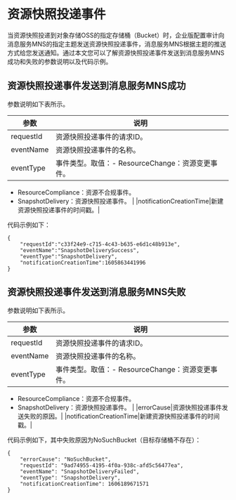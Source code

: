 # 资源快照投递事件

当资源快照投递到对象存储OSS的指定存储桶（Bucket）时，企业版配置审计向消息服务MNS的指定主题发送资源快照投递事件，消息服务MNS根据主题的推送方式给您发送通知。通过本文您可以了解资源快照投递事件发送到消息服务MNS成功和失败的参数说明以及代码示例。

## 资源快照投递事件发送到消息服务MNS成功

参数说明如下表所示。

|参数|说明|
|--|--|
|requestId|资源快照投递事件的请求ID。|
|eventName|资源快照投递事件的名称。|
|eventType|事件类型。取值：-   ResourceChange：资源变更事件。
-   ResourceCompliance：资源不合规事件。
-   SnapshotDelivery：资源快照投递事件。 |
|notificationCreationTime|新建资源快照投递事件的时间戳。|

代码示例如下：

```
{
    "requestId":"c33f24e9-c715-4c43-b635-e6d1c48b913e",
    "eventName":"SnapshotDeliverySuccess",
    "eventType":"SnapshotDelivery",
    "notificationCreationTime":1605863441996
}
```

## 资源快照投递事件发送到消息服务MNS失败

参数说明如下表所示。

|参数|说明|
|--|--|
|requestId|资源快照投递事件的请求ID。|
|eventName|资源快照投递事件的名称。|
|eventType|事件类型。取值：-   ResourceChange：资源变更事件。
-   ResourceCompliance：资源不合规事件。
-   SnapshotDelivery：资源快照投递事件。 |
|errorCause|资源快照投递事件发送失败的原因。|
|notificationCreationTime|新建资源快照投递事件的时间戳。|

代码示例如下，其中失败原因为NoSuchBucket（目标存储桶不存在）：

```
{
    "errorCause": "NoSuchBucket",
    "requestId": "9ad74955-4195-4f0a-938c-afd5c56477ea",
    "eventName": "SnapshotDeliveryFailed",
    "eventType": "SnapshotDelivery",
    "notificationCreationTime": 1606189671571
}
```


